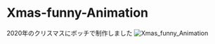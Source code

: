 # Xmas-funny-Animation
2020年のクリスマスにボッチで制作しました
![Xmas_funny_Animation](https://user-images.githubusercontent.com/70145199/149763716-2bd66cb6-53c3-4154-a81b-76010ec37e7b.gif)
